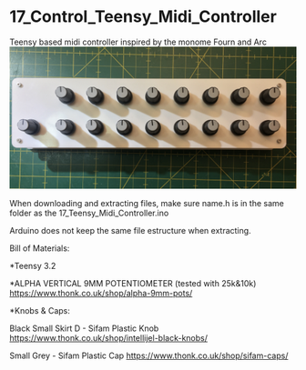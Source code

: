 # 17_Control_Teensy_Midi_Controller
Teensy based midi controller inspired by the monome Fourn and Arc
![My image](https://github.com/thopa/17_Control_Teensy_Midi_Controller/blob/master/Pictures/trimmed.jpg)

When downloading and extracting files, make sure name.h is in the same folder as the 17_Teensy_Midi_Controller.ino

Arduino does not keep the same file estructure when extracting.

Bill of Materials:

*Teensy 3.2

*ALPHA VERTICAL 9MM POTENTIOMETER (tested with 25k&10k)
https://www.thonk.co.uk/shop/alpha-9mm-pots/

*Knobs & Caps:

Black Small Skirt D - Sifam Plastic Knob
https://www.thonk.co.uk/shop/intellijel-black-knobs/

Small Grey - Sifam Plastic Cap
https://www.thonk.co.uk/shop/sifam-caps/

 


